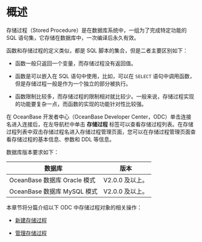 概述 
=======================

存储过程（Stored Procedure）是在数据库系统中，一组为了完成特定功能的 SQL 语句集，它存储在数据库中，一次编译后永久有效。

函数和存储过程的定义类似，都是 SQL 脚本的集合，但是二者主要区别如下：

* 函数一般只返回一个变量，而存储过程没有返回值。

  

* 函数是可以嵌入在 SQL 语句中使用，比如，可以在 `SELECT` 语句中调用函数，但是存储过程一般是作为一个独立的部分被执行。

  

* 函数限制比较多，而存储过程的限制相对就比较少。一般来说，存储过程实现的功能要复杂一点，而函数的实现的功能针对性比较强。

  




在 OceanBase 开发者中心（OceanBase Developer Center，ODC）单击连接名进入连接后，在左导航栏中单击 **存储过程** 标签可以查看存储过程列表。在存储过程列表中双击存储过程名进入存储过程管理页面，您可以在存储过程管理页面查看存储过程的基本信息、参数和 DDL 等信息。

数据库版本要求如下：


|           数据库           |     版本      |
|-------------------------|-------------|
| OceanBase 数据库 Oracle 模式 | V2.0.0 及以上。 |
| OceanBase 数据库 MySQL 模式  | V2.0.0 及以上。 |



本章节将分篇介绍以下 ODC 中存储过程对象的相关操作：

* [新建存储过程](../../../7.client-odc-user-guide/10.client-odc-database-objects/4.client-odc-stored-procedure-objects/2.client-odc-create-a-stored-procedure.md)

  

* [管理存储过程](../../../7.client-odc-user-guide/10.client-odc-database-objects/4.client-odc-stored-procedure-objects/3.client-odc-manage-stored-procedures.md)

  



